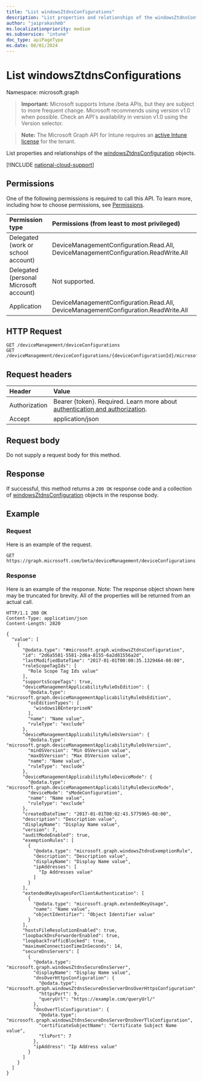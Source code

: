 ```yaml
---
title: "List windowsZtdnsConfigurations"
description: "List properties and relationships of the windowsZtdnsConfiguration objects."
author: "jaiprakashmb"
ms.localizationpriority: medium
ms.subservice: "intune"
doc_type: apiPageType
ms.date: 08/01/2024
---
```


# List windowsZtdnsConfigurations

Namespace: microsoft.graph

> **Important:** Microsoft supports Intune /beta APIs, but they are subject to more frequent change. Microsoft recommends using version v1.0 when possible. Check an API's availability in version v1.0 using the Version selector.

> **Note:** The Microsoft Graph API for Intune requires an [active Intune license](https://go.microsoft.com/fwlink/?linkid=839381) for the tenant.

List properties and relationships of the [windowsZtdnsConfiguration](../resources/intune-deviceconfig-windowsztdnsconfiguration.md) objects.

[!INCLUDE [national-cloud-support](../../includes/all-clouds.md)]

## Permissions
One of the following permissions is required to call this API. To learn more, including how to choose permissions, see [Permissions](/graph/permissions-reference).

|Permission type|Permissions (from least to most privileged)|
|:---|:---|
|Delegated (work or school account)|DeviceManagementConfiguration.Read.All, DeviceManagementConfiguration.ReadWrite.All|
|Delegated (personal Microsoft account)|Not supported.|
|Application|DeviceManagementConfiguration.Read.All, DeviceManagementConfiguration.ReadWrite.All|

## HTTP Request
<!-- {
  "blockType": "ignored"
}
-->
``` http
GET /deviceManagement/deviceConfigurations
GET /deviceManagement/deviceConfigurations/{deviceConfigurationId}/microsoft.graph.windowsDomainJoinConfiguration/networkAccessConfigurations
```

## Request headers
|Header|Value|
|:---|:---|
|Authorization|Bearer {token}. Required. Learn more about [authentication and authorization](/graph/auth/auth-concepts).|
|Accept|application/json|

## Request body
Do not supply a request body for this method.

## Response
If successful, this method returns a `200 OK` response code and a collection of [windowsZtdnsConfiguration](../resources/intune-deviceconfig-windowsztdnsconfiguration.md) objects in the response body.

## Example

### Request
Here is an example of the request.
``` http
GET https://graph.microsoft.com/beta/deviceManagement/deviceConfigurations
```

### Response
Here is an example of the response. Note: The response object shown here may be truncated for brevity. All of the properties will be returned from an actual call.
``` http
HTTP/1.1 200 OK
Content-Type: application/json
Content-Length: 2820

{
  "value": [
    {
      "@odata.type": "#microsoft.graph.windowsZtdnsConfiguration",
      "id": "2d6a5581-5581-2d6a-8155-6a2d81556a2d",
      "lastModifiedDateTime": "2017-01-01T00:00:35.1329464-08:00",
      "roleScopeTagIds": [
        "Role Scope Tag Ids value"
      ],
      "supportsScopeTags": true,
      "deviceManagementApplicabilityRuleOsEdition": {
        "@odata.type": "microsoft.graph.deviceManagementApplicabilityRuleOsEdition",
        "osEditionTypes": [
          "windows10EnterpriseN"
        ],
        "name": "Name value",
        "ruleType": "exclude"
      },
      "deviceManagementApplicabilityRuleOsVersion": {
        "@odata.type": "microsoft.graph.deviceManagementApplicabilityRuleOsVersion",
        "minOSVersion": "Min OSVersion value",
        "maxOSVersion": "Max OSVersion value",
        "name": "Name value",
        "ruleType": "exclude"
      },
      "deviceManagementApplicabilityRuleDeviceMode": {
        "@odata.type": "microsoft.graph.deviceManagementApplicabilityRuleDeviceMode",
        "deviceMode": "sModeConfiguration",
        "name": "Name value",
        "ruleType": "exclude"
      },
      "createdDateTime": "2017-01-01T00:02:43.5775965-08:00",
      "description": "Description value",
      "displayName": "Display Name value",
      "version": 7,
      "auditModeEnabled": true,
      "exemptionRules": [
        {
          "@odata.type": "microsoft.graph.windowsZtdnsExemptionRule",
          "description": "Description value",
          "displayName": "Display Name value",
          "ipAddresses": [
            "Ip Addresses value"
          ]
        }
      ],
      "extendedKeyUsagesForClientAuthentication": [
        {
          "@odata.type": "microsoft.graph.extendedKeyUsage",
          "name": "Name value",
          "objectIdentifier": "Object Identifier value"
        }
      ],
      "hostsFileResolutionEnabled": true,
      "loopbackDnsForwarderEnabled": true,
      "loopbackTrafficBlocked": true,
      "maximumConnectionTimeInSeconds": 14,
      "secureDnsServers": [
        {
          "@odata.type": "microsoft.graph.windowsZtdnsSecureDnsServer",
          "displayName": "Display Name value",
          "dnsOverHttpsConfiguration": {
            "@odata.type": "microsoft.graph.windowsZtdnsSecureDnsServerDnsOverHttpsConfiguration",
            "httpsPort": 9,
            "queryUrl": "https://example.com/queryUrl/"
          },
          "dnsOverTlsConfiguration": {
            "@odata.type": "microsoft.graph.windowsZtdnsSecureDnsServerDnsOverTlsConfiguration",
            "certificateSubjectName": "Certificate Subject Name value",
            "tlsPort": 7
          },
          "ipAddress": "Ip Address value"
        }
      ]
    }
  ]
}
```
